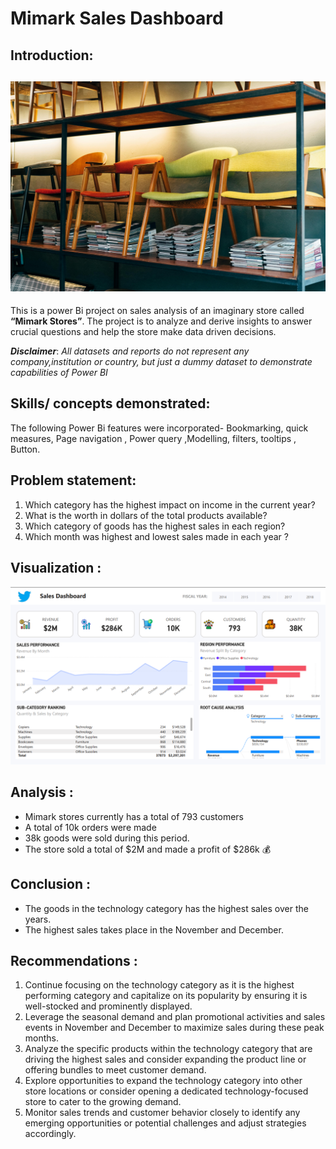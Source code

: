 # Mimark Sales Dashboard

## Introduction:
![](Mimark_introduction_image.jpg)
---
This is a power Bi project on sales analysis of an imaginary store called **“Mimark Stores”**. The
project is to analyze and derive insights to answer crucial questions and help the store make
data driven decisions.

**_Disclaimer_**: _All datasets and reports do not represent any company,institution or country, but
just a dummy dataset to demonstrate capabilities of Power BI_

## Skills/ concepts demonstrated:
The following Power Bi features were incorporated-
Bookmarking, quick measures, Page navigation , Power query ,Modelling, filters, tooltips , Button.

## Problem statement:
1. Which category has the highest impact on income in the current year?
2. What is the worth in dollars of the total products available?
3. Which category of goods has the highest sales in each region?
4. Which month was highest and lowest sales made in each year ?



## Visualization :
![](Sales_dashboard_image.png)


## Analysis :
 +  Mimark stores currently has a total of 793 customers
 +  A total  of 10k orders were made
 +  38k goods were sold during this period.
 +  The store sold a total of $2M and made a profit of $286k 💰
   ## Conclusion :
   - The goods in the technology category has the highest sales over the years.
   - The highest sales takes place in the November and December.
## Recommendations :
1. Continue focusing on the technology category as it is the highest performing category and capitalize on its popularity by ensuring it is well-stocked and prominently displayed.
2. Leverage the seasonal demand and plan promotional activities and sales events in November and December to maximize sales during these peak months.
3. Analyze the specific products within the technology category that are driving the highest sales and consider expanding the product line or offering bundles to meet customer demand.
4. Explore opportunities to expand the technology category into other store locations or consider opening a dedicated technology-focused store to cater to the growing demand.
5. Monitor sales trends and customer behavior closely to identify any emerging opportunities or potential challenges and adjust strategies accordingly.

   
